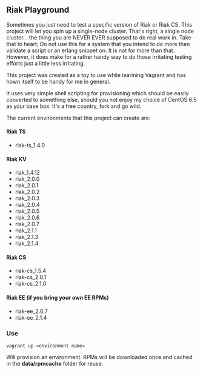 ## Riak Playground ##

Sometimes you just need to test a specific version of Riak or Riak CS.  This project will let you spin up a single-node cluster. That's right, a single node cluster... the thing you are NEVER EVER supposed to do real work in.  Take that to heart;  Do not use this for a system that you intend to do more than validate a script or an erlang snippet on.  It is not for more than that.  However, it does make for a rather handy way to do those irritating testing efforts just a little less irritating.

This project was created as a toy to use while learining Vagrant and has hown itself to be handy for me in general.

It uses very simple shell scripting for provisioning which should be easily converted to something else, should you not enjoy my choice of CentOS 6.5 as your base box.  It's a free country, fork and go wild.


The current environments that this project can create are:


#### Riak TS ####

 * riak-ts_1.4.0

#### Riak KV ####

 * riak_1.4.12
 * riak_2.0.0
 * riak_2.0.1
 * riak_2.0.2
 * riak_2.0.3
 * riak_2.0.4
 * riak_2.0.5
 * riak_2.0.6
 * riak_2.0.7
 * riak_2.1.1
 * riak_2.1.3
 * riak_2.1.4

#### Riak CS ####

 * riak-cs_1.5.4
 * riak-cs_2.0.1
 * riak-cs_2.1.0

#### Riak EE (if you bring your own EE RPMs) ####

 * riak-ee_2.0.7
 * riak-ee_2.1.4


### Use ###
```
vagrant up «environment name»
```
Will provision an environment.  RPMs will be downloaded once and cached in the **data/rpmcache** folder for reuse.


